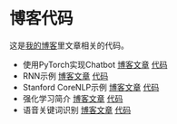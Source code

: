 # 博客代码

这是[我的博客](http://fancyerii.github.io)里文章相关的代码。

* 使用PyTorch实现Chatbot [博客文章](http://fancyerii.github.io/2019/02/14/chatbot/) [代码](./chatbot)
* RNN示例 [博客文章](http://fancyerii.github.io/2019/02/25/rnn-intro/) [代码](./rnn)
* Stanford CoreNLP示例 [博客文章]() [代码](./stanfordnlp)
* 强化学习简介 [博客文章](http://fancyerii.github.io/2019/03/01/rl1/) [代码](./rl)
* 语音关键词识别 [博客文章](http://fancyerii.github.io/2019/03/06/tf-keywords/) [代码](./tf-keywords)
